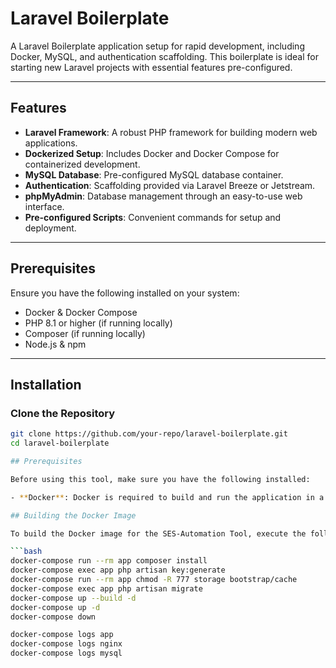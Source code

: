 # Laravel Boilerplate

A Laravel Boilerplate application setup for rapid development, including Docker, MySQL, and authentication scaffolding. This boilerplate is ideal for starting new Laravel projects with essential features pre-configured.

---

## Features

- **Laravel Framework**: A robust PHP framework for building modern web applications.
- **Dockerized Setup**: Includes Docker and Docker Compose for containerized development.
- **MySQL Database**: Pre-configured MySQL database container.
- **Authentication**: Scaffolding provided via Laravel Breeze or Jetstream.
- **phpMyAdmin**: Database management through an easy-to-use web interface.
- **Pre-configured Scripts**: Convenient commands for setup and deployment.

---

## Prerequisites

Ensure you have the following installed on your system:

- Docker & Docker Compose
- PHP 8.1 or higher (if running locally)
- Composer (if running locally)
- Node.js & npm

---

## Installation

### Clone the Repository

```bash
git clone https://github.com/your-repo/laravel-boilerplate.git
cd laravel-boilerplate

## Prerequisites

Before using this tool, make sure you have the following installed:

- **Docker**: Docker is required to build and run the application in a container.

## Building the Docker Image

To build the Docker image for the SES-Automation Tool, execute the following command in the root directory of the project:

```bash
docker-compose run --rm app composer install
docker-compose exec app php artisan key:generate
docker-compose run --rm app chmod -R 777 storage bootstrap/cache
docker-compose exec app php artisan migrate
docker-compose up --build -d
docker-compose up -d
docker-compose down

docker-compose logs app
docker-compose logs nginx
docker-compose logs mysql
